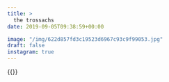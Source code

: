 ```yaml
---
title: >
  the trossachs
date: 2019-09-05T09:38:59+00:00

image: "/img/622d857fd3c19523d6967c93c9f99053.jpg"
draft: false
instagram: true
---
```


{{<photo src="/img/622d857fd3c19523d6967c93c9f99053.jpg">}}
